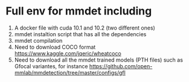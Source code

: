 # Full env for mmdet including 
1. A docker file with cuda 10.1 and 10.2 (two different ones) 
2. mmdet instaltion script that has all the dependencies 
3. mmdet compilation 
4. Need to download COCO format https://www.kaggle.com/jqeric/wheatcoco 
5. Need to download all the mmdet trained models (PTH files) such as Gfocal variantes, for instance https://github.com/open-mmlab/mmdetection/tree/master/configs/gfl 
